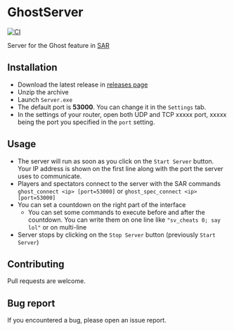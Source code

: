 # GhostServer

[![CI](https://github.com/p2sr/GhostServer/workflows/CI/badge.svg)](https://github.com/p2sr/GhostServer/actions?query=workflow%3ACI+branch%3Amaster)

Server for the Ghost feature in [SAR](https://github.com/p2sr/SourceAutoRecord)

## Installation

- Download the latest release in [releases page](https://github.com/p2sr/GhostServer/releases)
- Unzip the archive
- Launch ``Server.exe``
- The default port is **53000**. You can change it in the ``Settings`` tab.
- In the settings of your router, open both UDP and TCP xxxxx port, xxxxx being the port you specified in the ``port`` setting.

## Usage

- The server will run as soon as you click on the ``Start Server`` button. Your IP address is shown on the first line along with the port the server uses to communicate.
- Players and spectators connect to the server with the SAR commands `ghost_connect <ip> [port=53000]` or `ghost_spec_connect <ip> [port=53000]`
- You can set a countdown on the right part of the interface
  - You can set some commands to execute before and after the countdown. You can write them on one line like `"sv_cheats 0; say lol"` or on multi-line
- Server stops by clicking on the ``Stop Server`` button (previously ``Start Server``)

## Contributing

Pull requests are welcome.

## Bug report

If you encountered a bug, please open an issue report.
